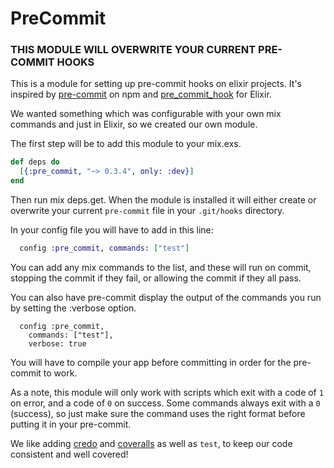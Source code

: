 # PreCommit

### THIS MODULE WILL OVERWRITE YOUR CURRENT PRE-COMMIT HOOKS

This is a module for setting up pre-commit hooks on elixir projects. It's
inspired by [pre-commit](https://www.npmjs.com/package/pre-commit) on npm and
[pre_commit_hook](https://hex.pm/packages/pre_commit_hook) for Elixir.

We wanted something which was configurable with your own mix commands and just
in Elixir, so we created our own module.

The first step will be to add this module to your mix.exs.

```elixir
def deps do
  [{:pre_commit, "~> 0.3.4", only: :dev}]
end
```

Then run mix deps.get. When the module is installed it will either create or
overwrite your current `pre-commit` file in your `.git/hooks` directory.

In your config file you will have to add in this line:

```elixir
  config :pre_commit, commands: ["test"]
```

You can add any mix commands to the list, and these will run on commit, stopping
the commit if they fail, or allowing the commit if they all pass.

You can also have pre-commit display the output of the commands you run by
setting the :verbose option.

```
  config :pre_commit,
    commands: ["test"],
    verbose: true
```

You will have to compile your app before committing in order for the pre-commit
to work.

As a note, this module will only work with scripts which exit with a code of `1`
on error, and a code of `0` on success. Some commands always exit with a `0`
(success), so just make sure the command uses the right format before putting it
in your pre-commit.

We like adding [credo](https://github.com/rrrene/credo) and
[coveralls](https://github.com/parroty/excoveralls) as well as `test`, to keep
our code consistent and well covered!
